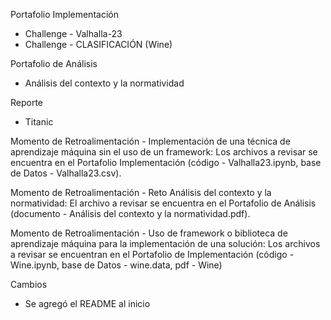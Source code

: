 Portafolio Implementación
  - Challenge - Valhalla-23
  - Challenge - CLASIFICACIÓN (Wine)

Portafolio de Análisis
  - Análisis del contexto y la normatividad

Reporte
  - Titanic

Momento de Retroalimentación - Implementación de una técnica de aprendizaje máquina sin el uso de un framework: Los archivos a revisar se encuentra en el Portafolio Implementación (código - Valhalla23.ipynb, base de Datos - Valhalla23.csv).

Momento de Retroalimentación - Reto Análisis del contexto y la normatividad: El archivo a revisar se encuentra en el Portafolio de Análisis (documento - Análisis del contexto y la normatividad.pdf).

Momento de Retroalimentación - Uso de framework o biblioteca de aprendizaje máquina para la implementación de una solución: Los archivos a revisar se encuentran en el Portafolio de Implementación (código - Wine.ipynb, base de Datos - wine.data, pdf - Wine)

Cambios
 - Se agregó el README al inicio